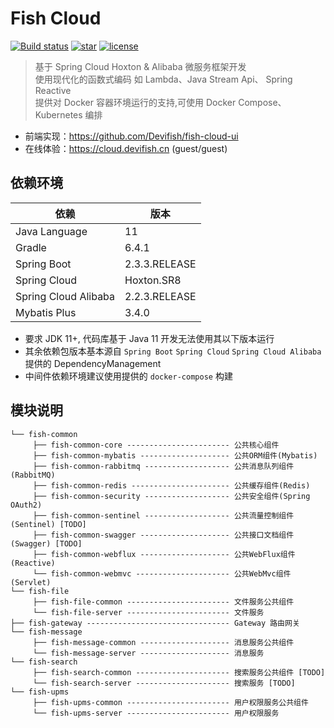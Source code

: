 # Fish Cloud

[![Build status](https://ci.appveyor.com/api/projects/status/apa6tcw8v7dxc1l2?svg=true)](https://ci.appveyor.com/project/Devifish/fish-cloud)
[![star](https://img.shields.io/github/stars/Devifish/fish-cloud.svg?logo=github)](https://github.com/Devifish/fish-cloud)
[![license](https://img.shields.io/github/license/Devifish/fish-cloud)](https://github.com/Devifish/fish-cloud)

> 基于 Spring Cloud Hoxton & Alibaba 微服务框架开发<br/>
> 使用现代化的函数式编码 如 Lambda、Java Stream Api、 Spring Reactive<br/>
> 提供对 Docker 容器环境运行的支持,可使用 Docker Compose、Kubernetes 编排

- 前端实现：https://github.com/Devifish/fish-cloud-ui
- 在线体验：https://cloud.devifish.cn (guest/guest)

## 依赖环境

| 依赖                 | 版本          |
| -------------------- | ------------- |
| Java Language        | 11            |
| Gradle               | 6.4.1         |
| Spring Boot          | 2.3.3.RELEASE |
| Spring Cloud         | Hoxton.SR8    |
| Spring Cloud Alibaba | 2.2.3.RELEASE |
| Mybatis Plus         | 3.4.0         |

- 要求 JDK 11+, 代码库基于 Java 11 开发无法使用其以下版本运行
- 其余依赖包版本基本源自 `Spring Boot` `Spring Cloud` `Spring Cloud Alibaba` 提供的 DependencyManagement
- 中间件依赖环境建议使用提供的 `docker-compose` 构建

## 模块说明

```
└── fish-common
     ├── fish-common-core ----------------------- 公共核心组件
     ├── fish-common-mybatis -------------------- 公共ORM组件(Mybatis)
     ├── fish-common-rabbitmq ------------------- 公共消息队列组件(RabbitMQ)
     ├── fish-common-redis ---------------------- 公共缓存组件(Redis)
     ├── fish-common-security ------------------- 公共安全组件(Spring OAuth2)
     ├── fish-common-sentinel ------------------- 公共流量控制组件(Sentinel) [TODO]
     ├── fish-common-swagger -------------------- 公共接口文档组件(Swagger) [TODO]
     ├── fish-common-webflux -------------------- 公共WebFlux组件(Reactive)
     └── fish-common-webmvc --------------------- 公共WebMvc组件(Servlet)
└── fish-file
     ├── fish-file-common ----------------------- 文件服务公共组件
     └── fish-file-server ----------------------- 文件服务
├── fish-gateway -------------------------------- Gateway 路由网关
└── fish-message
     ├── fish-message-common -------------------- 消息服务公共组件
     └── fish-message-server -------------------- 消息服务
└── fish-search
     ├── fish-search-common --------------------- 搜索服务公共组件 [TODO]
     └── fish-search-server --------------------- 搜索服务 [TODO]
└── fish-upms
     ├── fish-upms-common ----------------------- 用户权限服务公共组件
     └── fish-upms-server ----------------------- 用户权限服务
```